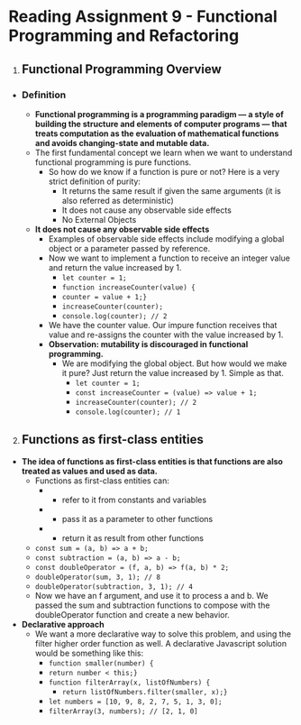 # **Reading Assignment 9 - Functional Programming and Refactoring**

1. ## Functional Programming Overview
  + ### Definition
    + **Functional programming is a programming paradigm — a style of building the structure and elements of computer programs — that treats computation as the evaluation of mathematical functions and avoids changing-state and mutable data.**
    + The first fundamental concept we learn when we want to understand functional programming is pure functions.
      + So how do we know if a function is pure or not? Here is a very strict definition of purity:
        + It returns the same result if given the same arguments (it is also referred as deterministic)
        + It does not cause any observable side effects
        + No External Objects
    + **It does not cause any observable side effects**
      + Examples of observable side effects include modifying a global object or a parameter passed by reference.
      + Now we want to implement a function to receive an integer value and return the value increased by 1.
        + `let counter = 1;`
        + `function increaseCounter(value) {`
        + `counter = value + 1;}`
        + `increaseCounter(counter);`
        + `console.log(counter); // 2`
      + We have the counter value. Our impure function receives that value and re-assigns the counter with the value increased by 1.
      + **Observation: mutability is discouraged in functional programming.**
        + We are modifying the global object. But how would we make it pure? Just return the value increased by 1. Simple as that.
          + `let counter = 1;`
          + `const increaseCounter = (value) => value + 1;`
          + `increaseCounter(counter); // 2`
          + `console.log(counter); // 1`
      
2. ## Functions as first-class entities
  + **The idea of functions as first-class entities is that functions are also treated as values and used as data.**
    + Functions as first-class entities can:
      + - refer to it from constants and variables
      + - pass it as a parameter to other functions
      + - return it as result from other functions
    + `const sum = (a, b) => a + b;`
    + `const subtraction = (a, b) => a - b;`
    + `const doubleOperator = (f, a, b) => f(a, b) * 2;`
    + `doubleOperator(sum, 3, 1); // 8`
    + `doubleOperator(subtraction, 3, 1); // 4`
    + Now we have an f argument, and use it to process a and b. We passed the sum and subtraction functions to compose with the doubleOperator function and create a new behavior.
  + **Declarative approach**
    + We want a more declarative way to solve this problem, and using the filter higher order function as well. A declarative Javascript solution would be something like this:
      + `function smaller(number) {`
      + `return number < this;}`
      + `function filterArray(x, listOfNumbers) {`
        + `return listOfNumbers.filter(smaller, x);}`
      + `let numbers = [10, 9, 8, 2, 7, 5, 1, 3, 0];`
      + `filterArray(3, numbers); // [2, 1, 0]`
